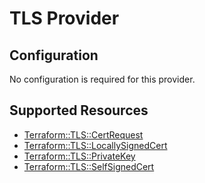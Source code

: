 # TLS Provider

## Configuration

No configuration is required for this provider.

## Supported Resources

* [Terraform::TLS::CertRequest](../resources/tls/Terraform-TLS-CertRequest/docs/README.md)
* [Terraform::TLS::LocallySignedCert](../resources/tls/Terraform-TLS-LocallySignedCert/docs/README.md)
* [Terraform::TLS::PrivateKey](../resources/tls/Terraform-TLS-PrivateKey/docs/README.md)
* [Terraform::TLS::SelfSignedCert](../resources/tls/Terraform-TLS-SelfSignedCert/docs/README.md)